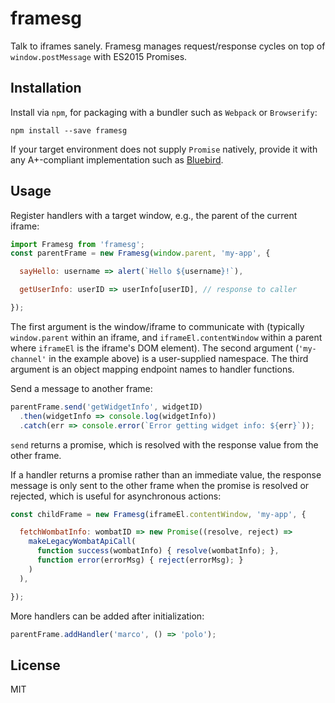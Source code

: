 # framesg

Talk to iframes sanely. Framesg manages request/response cycles on top of `window.postMessage` with ES2015 Promises.

## Installation

Install via `npm`, for packaging with a bundler such as `Webpack` or `Browserify`:

    npm install --save framesg

If your target environment does not supply `Promise` natively, provide it with any A+\-compliant implementation such as [Bluebird](http://bluebirdjs.com/).

## Usage

Register handlers with a target window, e.g., the parent of the current iframe:
```javascript
import Framesg from 'framesg';
const parentFrame = new Framesg(window.parent, 'my-app', {

  sayHello: username => alert(`Hello ${username}!`),

  getUserInfo: userID => userInfo[userID], // response to caller

});
```
The first argument is the window/iframe to communicate with (typically `window.parent` within an iframe, and `iframeEl.contentWindow` within a parent where `iframeEl` is the iframe's DOM element). The second argument (`'my-channel'` in the example above) is a user-supplied namespace. The third argument is an object mapping endpoint names to handler functions.

Send a message to another frame:
```javascript
parentFrame.send('getWidgetInfo', widgetID)
  .then(widgetInfo => console.log(widgetInfo))
  .catch(err => console.error(`Error getting widget info: ${err}`));
```
`send` returns a promise, which is resolved with the response value from the other frame.

If a handler returns a promise rather than an immediate value, the response message is only sent to the other frame when the promise is resolved or rejected, which is useful for asynchronous actions:
```javascript
const childFrame = new Framesg(iframeEl.contentWindow, 'my-app', {

  fetchWombatInfo: wombatID => new Promise((resolve, reject) =>
    makeLegacyWombatApiCall(
      function success(wombatInfo) { resolve(wombatInfo); },
      function error(errorMsg) { reject(errorMsg); }
    )
  ),

});
```

More handlers can be added after initialization:
```javascript
parentFrame.addHandler('marco', () => 'polo');
```

## License

MIT
